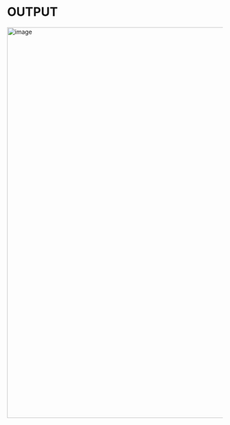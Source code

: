# OUTPUT

<img width="1898" height="912" alt="image" src="https://github.com/user-attachments/assets/154cb181-4a1c-4e5c-bab9-0f7e211675c4" />
